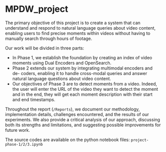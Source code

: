 # MPDW_project

The primary objective of this project is to create a system that can understand
and respond to natural language queries about video content, enabling users to
find precise moments within videos without having to manually search through
hours of footage.  

Our work will be divided in three parts:
- In Phase 1, we establish the foundation by creating an index of video moments using Dual Encoders and
OpenSearch.  
- Phase 2 extends our system by integrating multimodal encoders and de-
coders, enabling it to handle cross-modal queries and answer natural language
questions about video content.  
- Our objectives of Phase 3 are to detect moments from a video. Indeed,
the user will enter the URL of the video they want to detect the moment and in the
end, they will get each moment description with their start and end timestamps.  

Throughout the report (```/Reports```), we document our methodology, implementation
details, challenges encountered, and the results of our experiments.
We also provide a critical analysis of our approach, discussing both its strengths
and limitations, and suggesting possible improvements for future work.

The source codes are available on the python notebook files: ```project-phase-1/2/3.ipynb```